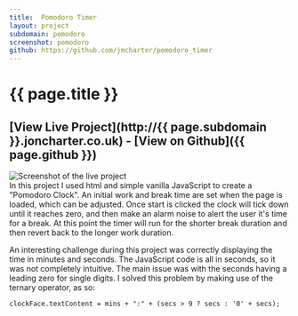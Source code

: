 ```yaml
---
title:  Pomodoro Timer
layout: project
subdomain: pomodoro
screenshot: pomodoro
github: https://github.com/jmcharter/pomodoro_timer
---
```


# {{ page.title }}

## [View Live Project](http://{{ page.subdomain }}.joncharter.co.uk) - [View on Github]({{ page.github }})

<div class="img-holder">
    <div class="img-topper">
        <div class="circles">
            <div class="circle circle-red"></div>
            <div class="circle circle-green"></div>
            <div class="circle circle-yellow"></div>
        </div>
    </div>
    <img src="img/showcase/{{ page.screenshot }}.png" alt="Screenshot of the live project"/>
</div>
<div class="project-desc" markdown="1">
In this project I used html and simple vanilla JavaScript to create a "Pomodoro Clock". An initial work and break time are set when the page is loaded, which can be adjusted. Once start is clicked the clock will tick
down until it reaches zero, and then make an alarm noise to alert the user it's time for a break. At this point the timer will run for the shorter break duration and then revert back to the longer work duration.

An interesting challenge during this project was correctly displaying the time in minutes and seconds. The 
JavaScript code is all in seconds, so it was not completely intuitive. The main issue was with the seconds having a leading zero for single digits. I solved this problem by making use of the ternary operator, as so:


    clockFace.textContent = mins + ":" + (secs > 9 ? secs : '0' + secs);


</div>